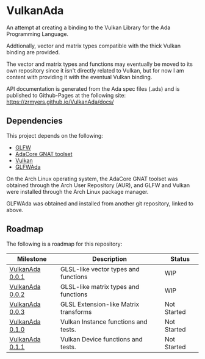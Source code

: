 # VulkanAda
An attempt at creating a binding to the Vulkan Library for the Ada Programming Language.

Addtionally, vector and matrix types compatible with the thick Vulkan binding are provided.

The vector and matrix types and functions may eventually be moved to its own repository since it isn't directly related to Vulkan, but for now I am content with providing it with the eventual Vulkan binding.

API documentation is generated from the Ada spec files (.ads) and is published to Github-Pages at the following site:
https://zrmyers.github.io/VulkanAda/docs/

## Dependencies
This project depends on the following:
- [GLFW](https://www.glfw.org/)
- [AdaCore GNAT toolset](https://www.adacore.com/download)
- [Vulkan](https://www.khronos.org/vulkan/)
- [GLFWAda](https://github.com/zrmyers/GLFWAda)

On the Arch Linux operating system, the AdaCore GNAT toolset was obtained through the Arch User Repository (AUR), and GLFW and Vulkan were installed through the Arch Linux package manager.

GLFWAda was obtained and installed from another git repository, linked to above.

## Roadmap
The following is a roadmap for this repository:

|Milestone                                                          |  Description                         | Status     |
|-------------------------------------------------------------------|--------------------------------------|------------|
|[VulkanAda 0.0.1](https://github.com/zrmyers/VulkanAda/milestone/1)| GLSL-like vector types and functions |WIP         |
|[VulkanAda 0.0.2](https://github.com/zrmyers/VulkanAda/milestone/2)| GLSL-like matrix types and functions |WIP         |
|[VulkanAda 0.0.3](https://github.com/zrmyers/VulkanAda/milestone/3)| GLSL Extension-like Matrix transforms|Not Started |
|[VulkanAda 0.1.0](https://github.com/zrmyers/VulkanAda/milestone/4)| Vulkan Instance functions and tests. |Not Started |
|[VulkanAda 0.1.1](https://github.com/zrmyers/VulkanAda/milestone/5)| Vulkan Device functions and tests.   |Not Started |
